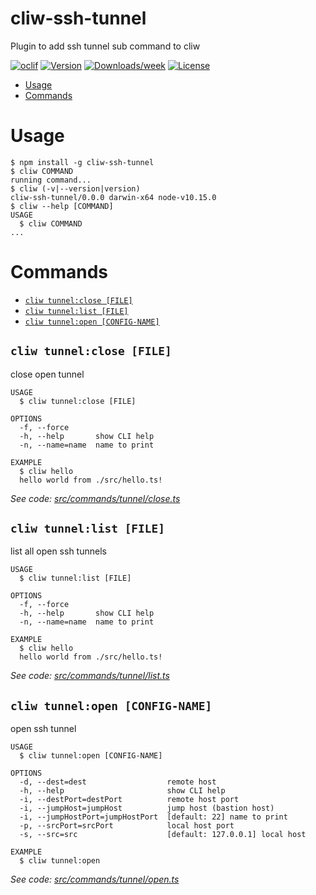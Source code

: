 cliw-ssh-tunnel
===============

Plugin to add ssh tunnel sub command to cliw

[![oclif](https://img.shields.io/badge/cli-oclif-brightgreen.svg)](https://oclif.io)
[![Version](https://img.shields.io/npm/v/cliw-ssh-tunnel.svg)](https://npmjs.org/package/cliw-ssh-tunnel)
[![Downloads/week](https://img.shields.io/npm/dw/cliw-ssh-tunnel.svg)](https://npmjs.org/package/cliw-ssh-tunnel)
[![License](https://img.shields.io/npm/l/cliw-ssh-tunnel.svg)](https://github.com/kgalli/cliw-ssh-tunnel/blob/master/package.json)

<!-- toc -->
* [Usage](#usage)
* [Commands](#commands)
<!-- tocstop -->
# Usage
<!-- usage -->
```sh-session
$ npm install -g cliw-ssh-tunnel
$ cliw COMMAND
running command...
$ cliw (-v|--version|version)
cliw-ssh-tunnel/0.0.0 darwin-x64 node-v10.15.0
$ cliw --help [COMMAND]
USAGE
  $ cliw COMMAND
...
```
<!-- usagestop -->
# Commands
<!-- commands -->
* [`cliw tunnel:close [FILE]`](#cliw-tunnelclose-file)
* [`cliw tunnel:list [FILE]`](#cliw-tunnellist-file)
* [`cliw tunnel:open [CONFIG-NAME]`](#cliw-tunnelopen-config-name)

## `cliw tunnel:close [FILE]`

close open tunnel

```
USAGE
  $ cliw tunnel:close [FILE]

OPTIONS
  -f, --force
  -h, --help       show CLI help
  -n, --name=name  name to print

EXAMPLE
  $ cliw hello
  hello world from ./src/hello.ts!
```

_See code: [src/commands/tunnel/close.ts](https://github.com/kgalli/cliw-ssh-tunnel/blob/v0.0.0/src/commands/tunnel/close.ts)_

## `cliw tunnel:list [FILE]`

list all open ssh tunnels

```
USAGE
  $ cliw tunnel:list [FILE]

OPTIONS
  -f, --force
  -h, --help       show CLI help
  -n, --name=name  name to print

EXAMPLE
  $ cliw hello
  hello world from ./src/hello.ts!
```

_See code: [src/commands/tunnel/list.ts](https://github.com/kgalli/cliw-ssh-tunnel/blob/v0.0.0/src/commands/tunnel/list.ts)_

## `cliw tunnel:open [CONFIG-NAME]`

open ssh tunnel

```
USAGE
  $ cliw tunnel:open [CONFIG-NAME]

OPTIONS
  -d, --dest=dest                  remote host
  -h, --help                       show CLI help
  -i, --destPort=destPort          remote host port
  -i, --jumpHost=jumpHost          jump host (bastion host)
  -i, --jumpHostPort=jumpHostPort  [default: 22] name to print
  -p, --srcPort=srcPort            local host port
  -s, --src=src                    [default: 127.0.0.1] local host

EXAMPLE
  $ cliw tunnel:open
```

_See code: [src/commands/tunnel/open.ts](https://github.com/kgalli/cliw-ssh-tunnel/blob/v0.0.0/src/commands/tunnel/open.ts)_
<!-- commandsstop -->
